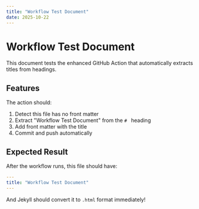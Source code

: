 ```yaml
---
title: "Workflow Test Document"
date: 2025-10-22
---
```


# Workflow Test Document

This document tests the enhanced GitHub Action that automatically extracts titles from headings.

## Features

The action should:
1. Detect this file has no front matter
2. Extract "Workflow Test Document" from the `# ` heading
3. Add front matter with the title
4. Commit and push automatically

## Expected Result

After the workflow runs, this file should have:
```yaml
---
title: "Workflow Test Document"
---
```

And Jekyll should convert it to `.html` format immediately!
